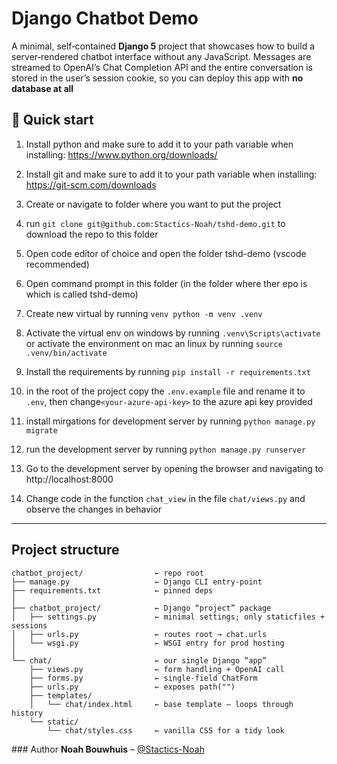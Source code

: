 # Django Chatbot Demo
A minimal, self‑contained **Django 5** project that showcases how to build a server‑rendered chatbot interface without any JavaScript. Messages are streamed to OpenAI’s Chat Completion API and the entire conversation is stored in the user’s session cookie, so you can deploy this app with **no database at all**

## 🚀 Quick start
1. Install python and make sure to add it to your path variable when installing: https://www.python.org/downloads/
2. Install git and make sure to add it to your path variable when installing: https://git-scm.com/downloads
3. Create or navigate to folder where you want to put the project
4. run `git clone git@github.com:Stactics-Noah/tshd-demo.git` to download the repo to this folder
5. Open code editor of choice and open the folder tshd-demo (vscode recommended)

6. Open command prompt in this folder (in the folder where ther epo is which is called tshd-demo)
7. Create new virtual by running `venv python -m venv .venv`
8. Activate the virtual env on windows by running `.venv\Scripts\activate` or activate the environment on mac an linux by running `source .venv/bin/activate`
9. Install the requirements by running `pip install -r requirements.txt`

11. in the root of the project copy the `.env.example` file and rename it to `.env`, then change`<your-azure-api-key>` to the azure api key provided
10. install mirgations for development server by running `python manage.py migrate`

12. run the development server by running `python manage.py runserver`
13. Go to the development server by opening the browser and navigating to http://localhost:8000

14. Change code in the function `chat_view` in the file `chat/views.py` and observe the changes in behavior
---

## Project structure

```
chatbot_project/                ← repo root
├── manage.py                   ← Django CLI entry‑point
├── requirements.txt            ← pinned deps
│
├── chatbot_project/            ← Django “project” package
│   ├── settings.py             ← minimal settings; only staticfiles + sessions
│   ├── urls.py                 ← routes root → chat.urls
│   └── wsgi.py                 ← WSGI entry for prod hosting
│
└── chat/                       ← our single Django “app”
    ├── views.py                ← form handling + OpenAI call
    ├── forms.py                ← single‑field ChatForm
    ├── urls.py                 ← exposes path("")
    ├── templates/
    │   └── chat/index.html     ← base template – loops through history
    └── static/
        └── chat/styles.css     ← vanilla CSS for a tidy look
```

### Author
**Noah Bouwhuis** – [@Stactics-Noah](https://github.com/Stactics-Noah/tshd-demo/)

